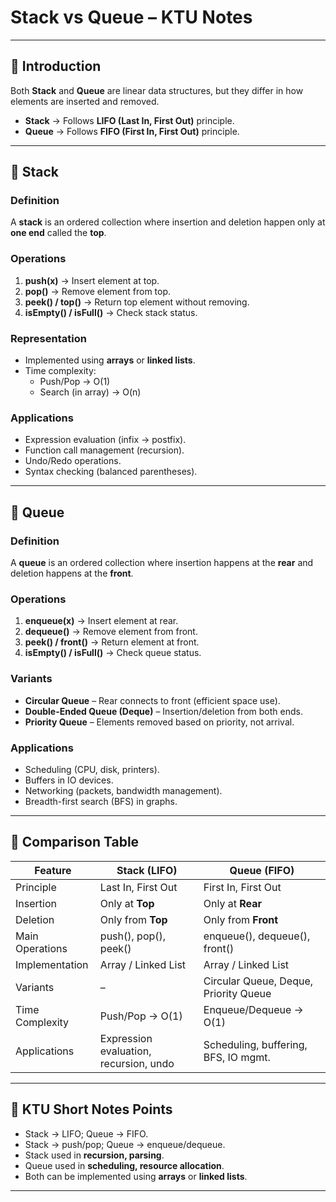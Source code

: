 #  Stack vs Queue – KTU Notes

---

## 🔹 Introduction
Both **Stack** and **Queue** are linear data structures, but they differ in how elements are inserted and removed.

- **Stack** → Follows **LIFO (Last In, First Out)** principle.  
- **Queue** → Follows **FIFO (First In, First Out)** principle.  

---

## 🔹 Stack
### Definition
A **stack** is an ordered collection where insertion and deletion happen only at **one end** called the **top**.

### Operations
1. **push(x)** → Insert element at top.  
2. **pop()** → Remove element from top.  
3. **peek() / top()** → Return top element without removing.  
4. **isEmpty() / isFull()** → Check stack status.

### Representation
- Implemented using **arrays** or **linked lists**.  
- Time complexity:  
  - Push/Pop → O(1)  
  - Search (in array) → O(n)

### Applications
- Expression evaluation (infix → postfix).  
- Function call management (recursion).  
- Undo/Redo operations.  
- Syntax checking (balanced parentheses).  

---

## 🔹 Queue
### Definition
A **queue** is an ordered collection where insertion happens at the **rear** and deletion happens at the **front**.

### Operations
1. **enqueue(x)** → Insert element at rear.  
2. **dequeue()** → Remove element from front.  
3. **peek() / front()** → Return element at front.  
4. **isEmpty() / isFull()** → Check queue status.

### Variants
- **Circular Queue** – Rear connects to front (efficient space use).  
- **Double-Ended Queue (Deque)** – Insertion/deletion from both ends.  
- **Priority Queue** – Elements removed based on priority, not arrival.  

### Applications
- Scheduling (CPU, disk, printers).  
- Buffers in IO devices.  
- Networking (packets, bandwidth management).  
- Breadth-first search (BFS) in graphs.  

---

## 🔹 Comparison Table

| Feature            | Stack (LIFO)                         | Queue (FIFO)                        |
|--------------------|---------------------------------------|--------------------------------------|
| Principle          | Last In, First Out                   | First In, First Out                  |
| Insertion          | Only at **Top**                      | Only at **Rear**                     |
| Deletion           | Only from **Top**                    | Only from **Front**                  |
| Main Operations    | push(), pop(), peek()                | enqueue(), dequeue(), front()        |
| Implementation     | Array / Linked List                  | Array / Linked List                  |
| Variants           | –                                    | Circular Queue, Deque, Priority Queue|
| Time Complexity    | Push/Pop → O(1)                      | Enqueue/Dequeue → O(1)               |
| Applications       | Expression evaluation, recursion, undo| Scheduling, buffering, BFS, IO mgmt. |

---

## 🔹 KTU Short Notes Points
- Stack → LIFO; Queue → FIFO.  
- Stack → push/pop; Queue → enqueue/dequeue.  
- Stack used in **recursion, parsing**.  
- Queue used in **scheduling, resource allocation**.  
- Both can be implemented using **arrays** or **linked lists**.  

---
